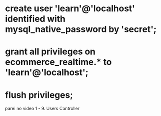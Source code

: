 <!-- DB Configs -->
# create user 'learn'@'localhost' identified with mysql_native_password by 'secret';
# grant all privileges on ecommerce_realtime.* to 'learn'@'localhost';
# flush privileges;

<!-- Helpers são funções que se pode importar em qualquer lugar -->

parei no video 1 - 9. Users Controller
